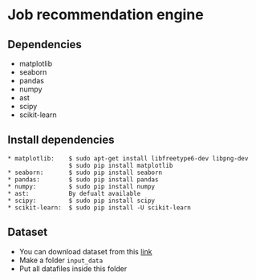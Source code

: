 # Job recommendation engine




## Dependencies
* matplotlib
* seaborn
* pandas
* numpy
* ast 
* scipy
* scikit-learn

## Install dependencies
```
* matplotlib:    $ sudo apt-get install libfreetype6-dev libpng-dev
                 $ sudo pip install matplotlib    
* seaborn:       $ sudo pip install seaborn
* pandas:        $ sudo pip install pandas
* numpy:         $ sudo pip install numpy
* ast:           By defualt available
* scipy:         $ sudo pip install scipy
* scikit-learn:  $ sudo pip install -U scikit-learn

```


## Dataset

* You can download dataset from this [link](https://www.kaggle.com/c/job-recommendation/data)
* Make a folder `input_data`
* Put all datafiles inside this folder


